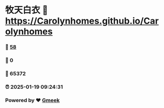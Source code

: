 # 牧天白衣 :link: https://Carolynhomes.github.io/Carolynhomes 
### :page_facing_up: [58](https://Carolynhomes.github.io/Carolynhomes/tag.html) 
### :speech_balloon: 0 
### :hibiscus: 65372 
### :alarm_clock: 2025-01-19 09:24:31 
### Powered by :heart: [Gmeek](https://github.com/Meekdai/Gmeek)
